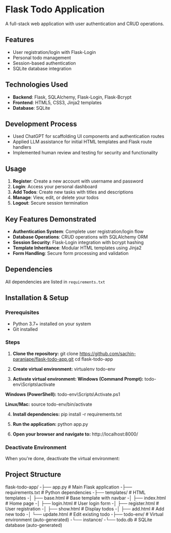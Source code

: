 # Flask Todo Application

A full-stack web application with user authentication and CRUD operations.

## Features
- User registration/login with Flask-Login
- Personal todo management
- Session-based authentication
- SQLite database integration

## Technologies Used
- **Backend**: Flask, SQLAlchemy, Flask-Login, Flask-Bcrypt
- **Frontend**: HTML5, CSS3, Jinja2 templates
- **Database**: SQLite

## Development Process

- Used ChatGPT for scaffolding UI components and authentication routes
- Applied LLM assistance for initial HTML templates and Flask route handlers
- Implemented human review and testing for security and functionality

## Usage

1. **Register**: Create a new account with username and password
2. **Login**: Access your personal dashboard
3. **Add Todos**: Create new tasks with titles and descriptions
4. **Manage**: View, edit, or delete your todos
5. **Logout**: Secure session termination

## Key Features Demonstrated

- **Authentication System**: Complete user registration/login flow
- **Database Operations**: CRUD operations with SQLAlchemy ORM
- **Session Security**: Flask-Login integration with bcrypt hashing
- **Template Inheritance**: Modular HTML templates using Jinja2
- **Form Handling**: Secure form processing and validation

## Dependencies

All dependencies are listed in `requirements.txt`

## Installation & Setup

### Prerequisites
- Python 3.7+ installed on your system
- Git installed

### Steps

1. **Clone the repository:**
git clone https://github.com/sachin-paranjape/flask-todo-app.git
cd flask-todo-app

2. **Create virtual environment:**
virtualenv todo-env


3. **Activate virtual environment:**
**Windows (Command Prompt):**
todo-env\Scripts\activate

**Windows (PowerShell):**
todo-env\Scripts\Activate.ps1

**Linux/Mac:**
source todo-env/bin/activate

4. **Install dependencies:**
pip install -r requirements.txt

5. **Run the application:**
python app.py

6. **Open your browser and navigate to:**
http://localhost:8000/


### Deactivate Environment
When you're done, deactivate the virtual environment:



## Project Structure

flask-todo-app/
-├── app.py # Main Flask application
-├── requirements.txt # Python dependencies
-├── templates/ # HTML templates
-│ ├── base.html # Base template with navbar
-│ ├── index.html # Home page
-│ ├── login.html # User login form
-│ ├── register.html # User registration
-│ ├── show.html # Display todos
-│ ├── add.html # Add new todo
-│ └── update.html # Edit existing todo
-├── todo-env/ # Virtual environment (auto-generated)
-└── instance/
-└── todo.db # SQLite database (auto-generated)

